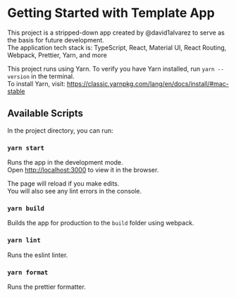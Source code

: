 # Getting Started with Template App
This project is a stripped-down app created by @david1alvarez to serve as the basis for future development.\
The application tech stack is: TypeScript, React, Material UI, React Routing, Webpack, Prettier, Yarn, and more

This project runs using Yarn. To verify you have Yarn installed, run `yarn --version` in the terminal.\
To install Yarn, visit: https://classic.yarnpkg.com/lang/en/docs/install/#mac-stable

## Available Scripts
In the project directory, you can run:

### `yarn start`

Runs the app in the development mode.\
Open [http://localhost:3000](http://localhost:3000) to view it in the browser.

The page will reload if you make edits.\
You will also see any lint errors in the console.


### `yarn build`

Builds the app for production to the `build` folder using webpack.

### `yarn lint`

Runs the eslint linter.

### `yarn format`

Runs the prettier formatter.
